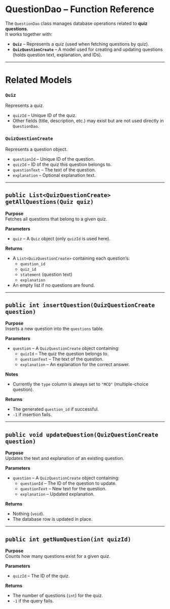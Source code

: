 # QuestionDao – Function Reference

The `QuestionDao` class manages database operations related to **quiz questions**.  
It works together with:
- **`Quiz`** – Represents a quiz (used when fetching questions by quiz).
- **`QuizQuestionCreate`** – A model used for creating and updating questions (holds question text, explanation, and IDs).

---

# Related Models

### `Quiz`
Represents a quiz.
- `quizId` – Unique ID of the quiz.
- Other fields (title, description, etc.) may exist but are not used directly in `QuestionDao`.

### `QuizQuestionCreate`
Represents a question object.
- `questionId` – Unique ID of the question.
- `quizId` – ID of the quiz this question belongs to.
- `questionText` – The text of the question.
- `explanation` – Optional explanation text.

---

## `public List<QuizQuestionCreate> getAllQuestions(Quiz quiz)`

**Purpose**  
Fetches all questions that belong to a given quiz.

**Parameters**
- `quiz` – A `Quiz` object (only `quizId` is used here).

**Returns**
- A `List<QuizQuestionCreate>` containing each question’s:
    - `question_id`
    - `quiz_id`
    - `statement` (question text)
    - `explanation`
- An empty list if no questions are found.

---

## `public int insertQuestion(QuizQuestionCreate question)`

**Purpose**  
Inserts a new question into the `questions` table.

**Parameters**
- `question` – A `QuizQuestionCreate` object containing:
    - `quizId` – The quiz the question belongs to.
    - `questionText` – The text of the question.
    - `explanation` – An explanation for the correct answer.

**Notes**
- Currently the `type` column is always set to `"MCQ"` (multiple-choice question).

**Returns**
- The generated `question_id` if successful.
- `-1` if insertion fails.

---

## `public void updateQuestion(QuizQuestionCreate question)`

**Purpose**  
Updates the text and explanation of an existing question.

**Parameters**
- `question` – A `QuizQuestionCreate` object containing:
    - `questionId` – The ID of the question to update.
    - `questionText` – New text for the question.
    - `explanation` – Updated explanation.

**Returns**
- Nothing (`void`).
- The database row is updated in place.

---

## `public int getNumQuestion(int quizId)`

**Purpose**  
Counts how many questions exist for a given quiz.

**Parameters**
- `quizId` – The ID of the quiz.

**Returns**
- The number of questions (`int`) for the quiz.
- `-1` if the query fails.


